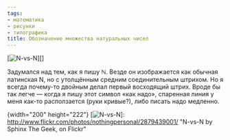```yaml
---
tags:
- математика
- рисунки
- типографика
title: Обозначение множества натуральных чисел
---
```


[![N-vs-N][]][]

Задумался над тем, как я пишу ℕ. Везде он изображается как обычная
латинская N, но с утолщённым средним соединительным штрихом. Но я всегда
почему-то двойным делал первый восходящий штрих. Вроде бы так легче —
когда я пишу этот символ «как надо», спаренная линия у меня как-то
расползается (руки кривые?), либо писать надо медленно.

  [N-vs-N]: https://web.archive.org/web/20100125035659im_/http://farm4.static.flickr.com/3077/2879439001_73e309a1cc_o.png
  {width="200" height="222"}
  [![N-vs-N][]]: http://www.flickr.com/photos/nothingpersonal/2879439001/
    "N-vs-N by Sphinx The Geek, on Flickr"
